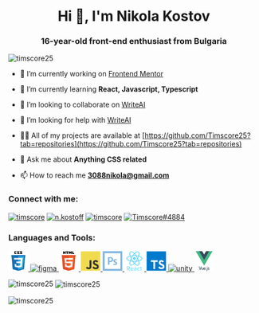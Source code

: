 <h1 align="center">Hi 👋, I'm Nikola Kostov</h1>
<h3 align="center">16-year-old front-end enthusiast from Bulgaria</h3>
<p align="left"> <img src="https://komarev.com/ghpvc/?username=timscore25&label=Profile%20views&color=0e75b6&style=flat" alt="timscore25" /> </p>

- 🔭 I’m currently working on [Frontend Mentor](https://github.com/Timscore25/Frontend-Mentor)

- 🌱 I’m currently learning **React, Javascript, Typescript**

- 👯 I’m looking to collaborate on [WriteAI](https://github.com/Timscore25/WriteAI)

- 🤝 I’m looking for help with [WriteAI](https://github.com/Timscore25/WriteAI)

- 👨‍💻 All of my projects are available at [https://github.com/Timscore25?tab=repositories](https://github.com/Timscore25?tab=repositories)

- 💬 Ask me about **Anything CSS related**

- 📫 How to reach me **3088nikola@gmail.com**

<h3 align="left">Connect with me:</h3>
<p align="left">
<a href="https://codepen.io/timscore" target="blank"><img align="center" src="https://raw.githubusercontent.com/rahuldkjain/github-profile-readme-generator/master/src/images/icons/Social/codepen.svg" alt="timscore" height="30" width="40" /></a>
<a href="https://instagram.com/n.kostoff" target="blank"><img align="center" src="https://raw.githubusercontent.com/rahuldkjain/github-profile-readme-generator/master/src/images/icons/Social/instagram.svg" alt="n.kostoff" height="30" width="40" /></a>
<a href="https://www.youtube.com/c/timscore" target="blank"><img align="center" src="https://raw.githubusercontent.com/rahuldkjain/github-profile-readme-generator/master/src/images/icons/Social/youtube.svg" alt="timscore" height="30" width="40" /></a>
<a href="https://discord.gg/Timscore#4884" target="blank"><img align="center" src="https://raw.githubusercontent.com/rahuldkjain/github-profile-readme-generator/master/src/images/icons/Social/discord.svg" alt="Timscore#4884" height="30" width="40" /></a>
</p>

<h3 align="left">Languages and Tools:</h3>
<p align="left"> <a href="https://www.w3schools.com/css/" target="_blank" rel="noreferrer"> <img src="https://raw.githubusercontent.com/devicons/devicon/master/icons/css3/css3-original-wordmark.svg" alt="css3" width="40" height="40"/> </a> <a href="https://www.figma.com/" target="_blank" rel="noreferrer"> <img src="https://www.vectorlogo.zone/logos/figma/figma-icon.svg" alt="figma" width="40" height="40"/> </a> <a href="https://www.w3.org/html/" target="_blank" rel="noreferrer"> <img src="https://raw.githubusercontent.com/devicons/devicon/master/icons/html5/html5-original-wordmark.svg" alt="html5" width="40" height="40"/> </a> <a href="https://developer.mozilla.org/en-US/docs/Web/JavaScript" target="_blank" rel="noreferrer"> <img src="https://raw.githubusercontent.com/devicons/devicon/master/icons/javascript/javascript-original.svg" alt="javascript" width="40" height="40"/> </a> <a href="https://www.photoshop.com/en" target="_blank" rel="noreferrer"> <img src="https://raw.githubusercontent.com/devicons/devicon/master/icons/photoshop/photoshop-line.svg" alt="photoshop" width="40" height="40"/> </a> <a href="https://reactjs.org/" target="_blank" rel="noreferrer"> <img src="https://raw.githubusercontent.com/devicons/devicon/master/icons/react/react-original-wordmark.svg" alt="react" width="40" height="40"/> </a> <a href="https://www.typescriptlang.org/" target="_blank" rel="noreferrer"> <img src="https://raw.githubusercontent.com/devicons/devicon/master/icons/typescript/typescript-original.svg" alt="typescript" width="40" height="40"/> </a> <a href="https://unity.com/" target="_blank" rel="noreferrer"> <img src="https://www.vectorlogo.zone/logos/unity3d/unity3d-icon.svg" alt="unity" width="40" height="40"/> </a> <a href="https://vuejs.org/" target="_blank" rel="noreferrer"> <img src="https://raw.githubusercontent.com/devicons/devicon/master/icons/vuejs/vuejs-original-wordmark.svg" alt="vuejs" width="40" height="40"/> </a> </p>

<p><img align="left" src="https://github-readme-stats.vercel.app/api/top-langs?username=timscore25&show_icons=true&locale=en&layout=compact" alt="timscore25" /></p>

<p>&nbsp;<img align="center" src="https://github-readme-stats.vercel.app/api?username=timscore25&show_icons=true&locale=en" alt="timscore25" /></p>
<p><img align="center" src="https://github-readme-streak-stats.herokuapp.com/?user=timscore25&" alt="timscore25" /></p>
